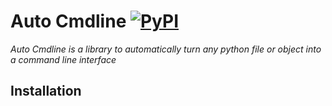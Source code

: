 # Auto Cmdline [![PyPI](https://img.shields.io/pypi/pyversions/a.svg?style=plastic)](https://github.com/google/auto-cmdline)

_Auto Cmdline is a library to automatically turn any python
file or object into a command line interface_

## Installation

